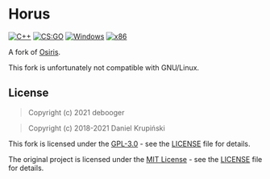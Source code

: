 # Horus
[![C++](https://img.shields.io/badge/language-C%2B%2B-%23f34b7d.svg?style=plastic)](https://en.wikipedia.org/wiki/C%2B%2B) 
[![CS:GO](https://img.shields.io/badge/game-CS%3AGO-yellow.svg?style=plastic)](https://store.steampowered.com/app/730/CounterStrike_Global_Offensive/) 
[![Windows](https://img.shields.io/badge/platform-Windows-0078d7.svg?style=plastic)](https://en.wikipedia.org/wiki/Microsoft_Windows) 
[![x86](https://img.shields.io/badge/arch-x86-red.svg?style=plastic)](https://en.wikipedia.org/wiki/X86) 

A fork of [Osiris](https://github.com/danielkrupinski/Osiris).

This fork is unfortunately not compatible with GNU/Linux.

## License

> Copyright (c) 2021 debooger

> Copyright (c) 2018-2021 Daniel Krupiński

This fork is licensed under the [GPL-3.0](https://www.gnu.org/licenses/gpl-3.0.en.html) - see the [LICENSE](https://github.com/debooga/Horus/blob/master/LICENSE) file for details.

The original project is licensed under the [MIT License](https://opensource.org/licenses/mit-license.php) - see the [LICENSE](https://github.com/danielkrupinski/Osiris/blob/master/LICENSE) file for details.

